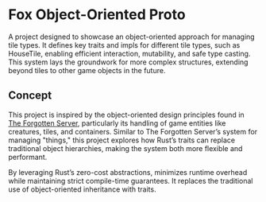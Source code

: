# Fox Object-Oriented Proto

A project designed to showcase an object-oriented approach for managing tile types. It defines key traits and impls for different tile types, such as HouseTile, enabling efficient interaction, mutability, and safe type casting. This system lays the groundwork for more complex structures, extending beyond tiles to other game objects in the future.

## Concept
This project is inspired by the object-oriented design principles found in [The Forgotten Server](https://github.com/otland/forgottenserver), particularly its handling of game entities like creatures, tiles, and containers. Similar to The Forgotten Server’s system for managing "things," this project explores how Rust’s traits can replace traditional object hierarchies, making the system both more flexible and performant.

By leveraging Rust’s zero-cost abstractions, minimizes runtime overhead while maintaining strict compile-time guarantees. It replaces the traditional use of object-oriented inheritance with traits.